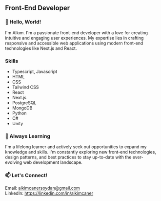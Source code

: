 ## Front-End Developer

### 👋 Hello, World!

I'm Alkım. I'm a passionate front-end developer with a love for creating intuitive and engaging user experiences. My expertise lies in crafting responsive and accessible web applications using modern front-end technologies like Next.js and React.

### Skills
- Typescript, Javascript
- HTML
- CSS
- Tailwind CSS
- React
- Next.js
- PostgreSQL
- MongoDB
- Python
- C#
- Unity

### 🌱 Always Learning

I'm a lifelong learner and actively seek out opportunities to expand my knowledge and skills. I'm constantly exploring new front-end technologies, design patterns, and best practices to stay up-to-date with the ever-evolving web development landscape.

### 📫 Let's Connect!

Email: alkimcanersoydan@gmail.com  
LinkedIn: https://linkedin.com/in/alkimcaner
